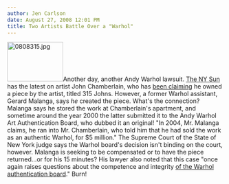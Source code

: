 ```yaml
---
author: Jen Carlson
date: August 27, 2008 12:01 PM
title: Two Artists Battle Over a "Warhol"
---
```


<p><img alt="0808315.jpg" src="https://web.archive.org/web/20110611063434im_/http://gothamist.com/attachments/arts_jen/0808315.jpg" width="130" height="92" class="right">Another day, another Andy Warhol lawsuit. <a href="https://web.archive.org/web/20110611063434/http://www.nysun.com/arts/lawsuit-over-disputed-warhol-will-go-forward/84574">The NY Sun</a> has the latest on artist John Chamberlain, who has <a href="https://web.archive.org/web/20110611063434/http://www.nytimes.com/2008/06/26/arts/design/26warh.html?n=Top/Reference/Times%20Topics/People/W/Warhol,%20Andy">been claiming</a> he owned a piece by the artist, titled 315 Johns. However, a former Warhol assistant, Gerard Malanga, says <em>he</em> created the piece. What&apos;s the connection? Malanga says he stored the work at Chamberlain&apos;s apartment, and sometime around the year 2000 the latter submitted it to the Andy Warhol Art Authentication Board, who dubbed it an original! &quot;In 2004, Mr. Malanga claims, he ran into Mr. Chamberlain, who told him that he had sold the work as an authentic Warhol, for $5 million.&quot; The Supreme Court of the State of New York judge says the Warhol board&apos;s decision isn&apos;t binding on the court, however. Malanga is seeking to be compensated or to have the piece returned...or for his 15 minutes? His lawyer also noted that this case &quot;once again raises questions about the competence and integrity <a href="https://web.archive.org/web/20110611063434/http://gothamist.com/2007/07/17/warhol.php">of the Warhol authentication board</a>.&quot; Burn!</p>